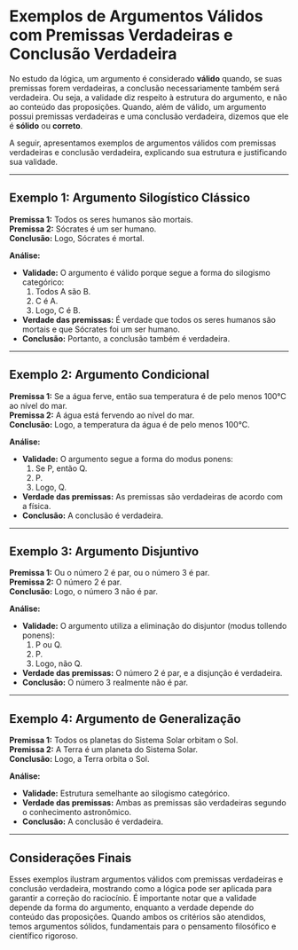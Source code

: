 # Exemplos de Argumentos Válidos com Premissas Verdadeiras e Conclusão Verdadeira

No estudo da lógica, um argumento é considerado **válido** quando, se suas premissas forem verdadeiras, a conclusão necessariamente também será verdadeira. Ou seja, a validade diz respeito à estrutura do argumento, e não ao conteúdo das proposições. Quando, além de válido, um argumento possui premissas verdadeiras e uma conclusão verdadeira, dizemos que ele é **sólido** ou **correto**.

A seguir, apresentamos exemplos de argumentos válidos com premissas verdadeiras e conclusão verdadeira, explicando sua estrutura e justificando sua validade.

---

## Exemplo 1: Argumento Silogístico Clássico

**Premissa 1:** Todos os seres humanos são mortais.  
**Premissa 2:** Sócrates é um ser humano.  
**Conclusão:** Logo, Sócrates é mortal.

**Análise:**
- **Validade:** O argumento é válido porque segue a forma do silogismo categórico:  
  1. Todos A são B.  
  2. C é A.  
  3. Logo, C é B.
- **Verdade das premissas:** É verdade que todos os seres humanos são mortais e que Sócrates foi um ser humano.
- **Conclusão:** Portanto, a conclusão também é verdadeira.

---

## Exemplo 2: Argumento Condicional

**Premissa 1:** Se a água ferve, então sua temperatura é de pelo menos 100°C ao nível do mar.  
**Premissa 2:** A água está fervendo ao nível do mar.  
**Conclusão:** Logo, a temperatura da água é de pelo menos 100°C.

**Análise:**
- **Validade:** O argumento segue a forma do modus ponens:  
  1. Se P, então Q.  
  2. P.  
  3. Logo, Q.
- **Verdade das premissas:** As premissas são verdadeiras de acordo com a física.
- **Conclusão:** A conclusão é verdadeira.

---

## Exemplo 3: Argumento Disjuntivo

**Premissa 1:** Ou o número 2 é par, ou o número 3 é par.  
**Premissa 2:** O número 2 é par.  
**Conclusão:** Logo, o número 3 não é par.

**Análise:**
- **Validade:** O argumento utiliza a eliminação do disjuntor (modus tollendo ponens):  
  1. P ou Q.  
  2. P.  
  3. Logo, não Q.
- **Verdade das premissas:** O número 2 é par, e a disjunção é verdadeira.
- **Conclusão:** O número 3 realmente não é par.

---

## Exemplo 4: Argumento de Generalização

**Premissa 1:** Todos os planetas do Sistema Solar orbitam o Sol.  
**Premissa 2:** A Terra é um planeta do Sistema Solar.  
**Conclusão:** Logo, a Terra orbita o Sol.

**Análise:**
- **Validade:** Estrutura semelhante ao silogismo categórico.
- **Verdade das premissas:** Ambas as premissas são verdadeiras segundo o conhecimento astronômico.
- **Conclusão:** A conclusão é verdadeira.

---

## Considerações Finais

Esses exemplos ilustram argumentos válidos com premissas verdadeiras e conclusão verdadeira, mostrando como a lógica pode ser aplicada para garantir a correção do raciocínio. É importante notar que a validade depende da forma do argumento, enquanto a verdade depende do conteúdo das proposições. Quando ambos os critérios são atendidos, temos argumentos sólidos, fundamentais para o pensamento filosófico e científico rigoroso.